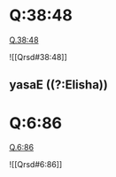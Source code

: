 
# Q:38:48

[Q.38:48](https://quran.com/38:48/tafsirs/ar-tafsir-al-tabari)

![[Qrsd#38:48]]

## yasaE ((?:Elisha))

# Q:6:86

[Q.6:86](https://quran.com/6:86/tafsirs/ar-tafsir-al-tabari)

![[Qrsd#6:86]]

